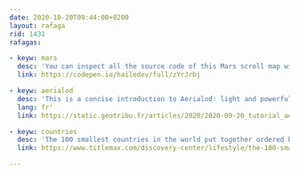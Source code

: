 ```yaml
---
date: 2020-10-20T09:44:00+0200
layout: rafaga
rid: 1431
rafagas:

- keyw: mars
  desc: 'You can inspect all the source code of this Mars scroll map with images and other details'
  link: https://codepen.io/hailedev/full/zYrJrbj

- keyw: aerialod
  desc: 'This is a concise introduction to Aerialod: light and powerful free software for Windows to generate 3D maps'
  lang: fr'
  link: https://static.geotribu.fr/articles/2020/2020-09-20_tutorial_aerialod/

- keyw: countries
  desc: 'The 100 smallest countries in the world put together ordered by size, also displaying other details'
  link: https://www.titlemax.com/discovery-center/lifestyle/the-100-smallest-countries-in-the-world/

---
```

